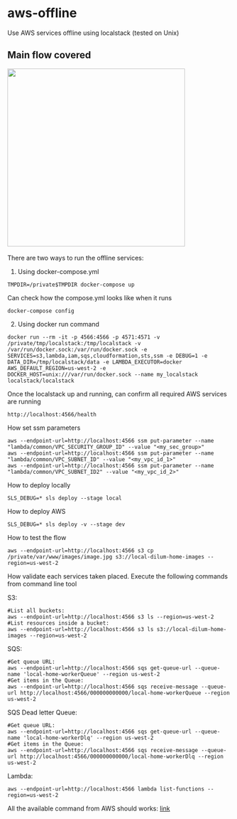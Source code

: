 # aws-offline
Use AWS services offline using localstack (tested on Unix)

<h2>Main flow covered</h2>

<img src="https://user-images.githubusercontent.com/6856894/120879674-b54dfd00-c5e2-11eb-9197-a714455eec24.png" width="400" />
<br />
<br />
There are two ways to run the offline services:

1. Using docker-compose.yml
```
TMPDIR=/private$TMPDIR docker-compose up
```
Can check how the compose.yml looks like when it runs

```
docker-compose config
```

2. Using docker run command

```
docker run --rm -it -p 4566:4566 -p 4571:4571 -v /private/tmp/localstack:/tmp/localstack -v /var/run/docker.sock:/var/run/docker.sock -e SERVICES=s3,lambda,iam,sqs,cloudformation,sts,ssm -e DEBUG=1 -e DATA_DIR=/tmp/localstack/data -e LAMBDA_EXECUTOR=docker AWS_DEFAULT_REGION=us-west-2 -e DOCKER_HOST=unix:///var/run/docker.sock --name my_localstack  localstack/localstack
```

Once the localstack up and running, can confirm all required AWS services are running

```
http://localhost:4566/health
```

How set ssm parameters

```
aws --endpoint-url=http://localhost:4566 ssm put-parameter --name "lambda/common/VPC_SECURITY_GROUP_ID" --value "<my_sec_group>"
aws --endpoint-url=http://localhost:4566 ssm put-parameter --name "lambda/common/VPC_SUBNET_ID" --value "<my_vpc_id_1>"
aws --endpoint-url=http://localhost:4566 ssm put-parameter --name "lambda/common/VPC_SUBNET_ID2" --value "<my_vpc_id_2>"
```

How to deploy locally

```
SLS_DEBUG=* sls deploy --stage local
```

How to deploy AWS

```
SLS_DEBUG=* sls deploy -v --stage dev
```

How to test the flow
```
aws --endpoint-url=http://localhost:4566 s3 cp /private/var/www/images/image.jpg s3://local-dilum-home-images --region=us-west-2
```

How validate each services taken placed. Execute the following commands from command line tool

S3:
```
#List all buckets:
aws --endpoint-url=http://localhost:4566 s3 ls --region=us-west-2
#List resources inside a bucket:
aws --endpoint-url=http://localhost:4566 s3 ls s3://local-dilum-home-images --region=us-west-2 
```

SQS:
```
#Get queue URL:
aws --endpoint-url=http://localhost:4566 sqs get-queue-url --queue-name 'local-home-workerQueue' --region us-west-2
#Get items in the Queue:
aws --endpoint-url=http://localhost:4566 sqs receive-message --queue-url http://localhost:4566/000000000000/local-home-workerQueue --region us-west-2

```

SQS Dead letter Queue:
```
#Get queue URL:
aws --endpoint-url=http://localhost:4566 sqs get-queue-url --queue-name 'local-home-workerDlq' --region us-west-2
#Get items in the Queue:
aws --endpoint-url=http://localhost:4566 sqs receive-message --queue-url http://localhost:4566/000000000000/local-home-workerDlq --region us-west-2
```

Lambda:
```
aws --endpoint-url=http://localhost:4566 lambda list-functions --region=us-west-2
```

All the available command from AWS should works:
[link](https://docs.aws.amazon.com/cli/latest/index.html)